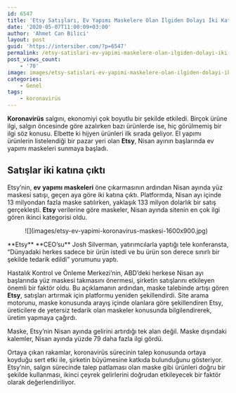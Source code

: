 ```yaml
---
id: 6547
title: 'Etsy Satışları, Ev Yapımı Maskelere Olan İlgiden Dolayı İki Katına Çıktı'
date: '2020-05-07T11:00:09+03:00'
author: 'Ahmet Can Bilici'
layout: post
guid: 'https://intersiber.com/?p=6547'
permalink: /etsy-satislari-ev-yapimi-maskelere-olan-ilgiden-dolayi-iki-katina-cikti/
post_views_count:
    - '70'
image: images/etsy-satislari-ev-yapimi-maskelere-olan-ilgiden-dolayi-iki-katina-cikti.png
categories:
    - Genel
tags:
    - koronavirüs
---
```


**Koronavirüs** salgını, ekonomiyi çok boyutlu bir şekilde etkiledi. Birçok ürüne ilgi, salgın öncesinde göre azalırken bazı ürünlerde ise, hiç görülmemiş bir ilgi söz konusu. Elbette ki hijyen ürünleri ilk sırada geliyor. El yapımı ürünlerin listelendiği bir pazar yeri olan **Etsy**, Nisan ayının başlarında ev yapımı maskeleri sunmaya başladı.

## Satışlar iki katına çıktı

Etsy’nin, **ev** **yapımı** **maskeleri** öne çıkarmasının ardından Nisan ayında yüz maskesi satışı, geçen aya göre iki katına çıktı. Platformda, Nisan ayı içinde 13 milyondan fazla maske satılırken, yaklaşık 133 milyon dolarlık bir satış gerçekleşti. **Etsy** verilerine göre maskeler, Nisan ayında sitenin en çok ilgi gören ikinci kategorisi oldu.

<figure class="wp-block-image size-large">![](images/etsy-ev-yapimi-koronavirus-maskesi-1600x900.jpg)</figure>**Etsy** **CEO’su** Josh Silverman, yatırımcılarla yaptığı tele konferansta, “Dünyadaki herkes sadece bir ürün istedi ve bu ürün son derece sınırlı bir şekilde tedarik edildi” yorumunu yaptı.

Hastalık Kontrol ve Önleme Merkezi’nin, ABD’deki herkese Nisan ayı başlarında yüz maskesi takmasını önermesi, şirketin satışlarını etkileyen önemli bir faktör oldu. Bu açıklamanın ardından, maske talebinde artışı gören **Etsy**, satışları artırmak için platformu yeniden şekillendirdi. Site arama motorunu, maske konusunda arayış içinde olanlara göre şekillendiren Etsy, üreticilere de yetersiz tedarik olan maskeler konusunda bilgilendirerek, üretim yapmaya çağırdı.

Maske, Etsy’nin Nisan ayında gelirini artırdığı tek alan değil. Maske dışındaki kalemler, Nisan ayında yüzde 79 daha fazla ilgi gördü.

Ortaya çıkan rakamlar, koronavirüs sürecinin talep konusunda ortaya koyduğu sert etki ile, şirketin büyümesine katkıda bulunduğunu gösteriyor. Etsy’nin, salgın sürecinde talep patlaması olan maske gibi ürünleri doğru bir şekilde kullanması, ikinci çeyrek gelirlerini doğrudan etkileyecek bir faktör olarak değerlendiriliyor.